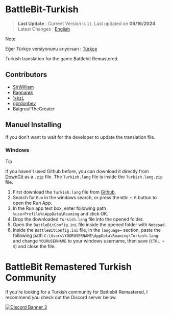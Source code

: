 # BattleBit-Turkish
> **Last Update** : 
> Current Version is `11`. Last updated on **09/16/2024**.
> Latest Changes : [English](https://github.com/SirrWilliam/battlebit-turkish/commit/d733e1b1d25611d5abbb7da14adf59e38ec8e6d4)

> [!NOTE]  
> Eğer Türkçe versiyonunu arıyorsan : [Türkçe](https://github.com/SirrWilliam/battlebit-turkish/blob/main/README-TR.md)

Turkish translation for the game Battlebit Remastered.
## Contributors

 <ul>
  <li><a href="https://discord.com/users/269121185797767169">SirWilliam</a></li>
  <li><a href="https://discord.com/users/214504859636989952">Ragnarøk</a></li>
  <li><a href="https://discord.com/users/720667137072693329">'xkzL</a></li>
  <li><a href="https://discord.com/users/279248160935641088">gordonbey</a></li>
  <li>BalgruufTheGreater</li>
</ul>

## Manuel Installing
If you don't want to wait for the developer to update the translation file.

### Windows
> [!TIP]
> If you haven't used Github before, you can download it directly from [DownGit](https://downgit.github.io/#/home?url=https://github.com/SirrWilliam/battlebit-turkish/blob/main/Turkish.lang) as a `.zip` file. The `Turkish.lang` file is inside the `Turkish.lang.zip` file.

1. First download the `Turkish.lang` file from [Github](https://github.com/SirrWilliam/battlebit-turkish/blob/main/Turkish.lang).  
1. Search for `Run` in the windows search, or press the `WIN + R` button to open the Run App.
1. In the Run app text box, enter following path `%userProfile%\AppData\Roaming` and click OK.
1. Drop the downloaded `Turkish.lang` file into the opened folder.
1. Open the `BattleBitConfig.ini` file inside the opened folder with `Notepad`.
1. Inside the `BattleBitConfig.ini` file, in the `language=` section, paste the following path `C:\Users\YOURUSERNAME\AppData\Roaming\Turkish.lang` and change `YOURUSERNAME` to your windows username, then save (`CTRL + S`) and close the file.

# BattleBit Remastered Turkish Community
If you're looking for a Turkish community for Battlebit Remastered, I recommend you check out the Discord server below.

<a href="https://discord.gg/eVm4kbqdaW" target="_blank"><img src="https://discord.com/api/guilds/941306953148289034/widget.png?style=banner3" alt="Discord Banner 3"/></a>


